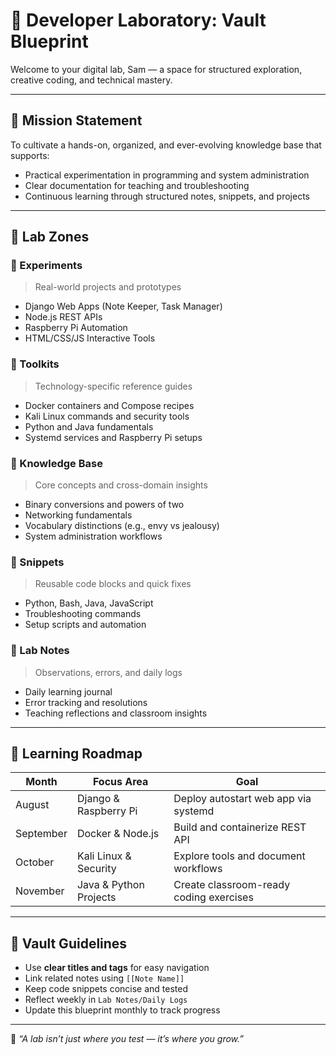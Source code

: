 # 🧱 Developer Laboratory: Vault Blueprint

Welcome to your digital lab, Sam — a space for structured exploration, creative coding, and technical mastery.

---

## 🎯 Mission Statement

To cultivate a hands-on, organized, and ever-evolving knowledge base that supports:
- Practical experimentation in programming and system administration
- Clear documentation for teaching and troubleshooting
- Continuous learning through structured notes, snippets, and projects

---

## 🧪 Lab Zones

### 🔬 Experiments
> Real-world projects and prototypes
- Django Web Apps (Note Keeper, Task Manager)
- Node.js REST APIs
- Raspberry Pi Automation
- HTML/CSS/JS Interactive Tools

### 🧰 Toolkits
> Technology-specific reference guides
- Docker containers and Compose recipes
- Kali Linux commands and security tools
- Python and Java fundamentals
- Systemd services and Raspberry Pi setups

### 🧠 Knowledge Base
> Core concepts and cross-domain insights
- Binary conversions and powers of two
- Networking fundamentals
- Vocabulary distinctions (e.g., envy vs jealousy)
- System administration workflows

### 🧾 Snippets
> Reusable code blocks and quick fixes
- Python, Bash, Java, JavaScript
- Troubleshooting commands
- Setup scripts and automation

### 🧪 Lab Notes
> Observations, errors, and daily logs
- Daily learning journal
- Error tracking and resolutions
- Teaching reflections and classroom insights

---

## 📅 Learning Roadmap

| Month      | Focus Area             | Goal                                      |
|------------|------------------------|-------------------------------------------|
| August     | Django & Raspberry Pi  | Deploy autostart web app via systemd      |
| September  | Docker & Node.js       | Build and containerize REST API           |
| October    | Kali Linux & Security  | Explore tools and document workflows      |
| November   | Java & Python Projects | Create classroom-ready coding exercises   |

---

## 📌 Vault Guidelines

- Use **clear titles and tags** for easy navigation
- Link related notes using `[[Note Name]]`
- Keep code snippets concise and tested
- Reflect weekly in `Lab Notes/Daily Logs`
- Update this blueprint monthly to track progress

---

🧠 _“A lab isn’t just where you test — it’s where you grow.”_

